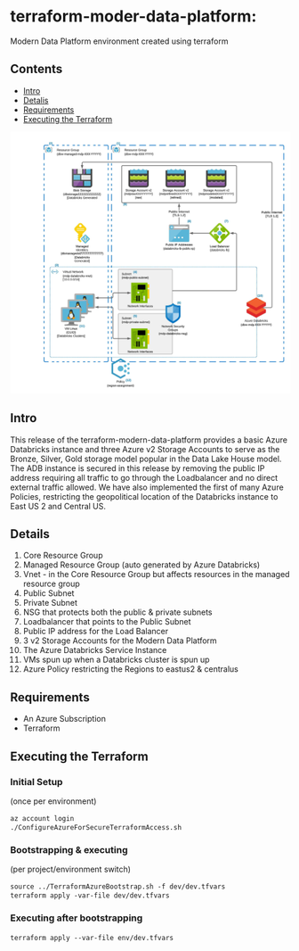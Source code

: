 # terraform-moder-data-platform:

Modern Data Platform environment created using terraform

## Contents

- [Intro](#intro)
- [Detalis](#details)
- [Requirements](#requirements)
- [Executing the Terraform](#executing-the-terraform)

![mdp-release1-details](mdp-release1-details.jpeg)
## Intro

This release of the terraform-modern-data-platform provides a basic Azure Databricks instance and three Azure v2 Storage Accounts to serve as the Bronze, Silver, Gold storage model popular in the Data Lake House model.  The ADB instance is secured in this release by removing the public IP address requiring all traffic to go through the Loadbalancer and no direct external traffic allowed.  We have also implemented the first of many Azure Policies, restricting the geopolitical location of the Databricks instance to East US 2 and Central US.

## Details

1. Core Resource Group
2. Managed Resource Group (auto generated by Azure Databricks)
3. Vnet - in the Core Resource Group but affects resources in the managed resource group 
4. Public Subnet  
5. Private Subnet
6. NSG that protects both the public & private subnets
7. Loadbalancer that points to the Public Subnet
8. Public IP address for the Load Balancer
9. 3 v2 Storage Accounts for the Modern Data Platform
10. The Azure Databricks Service Instance
11. VMs spun up when a Databricks cluster is spun up
12. Azure Policy restricting the Regions to eastus2 & centralus

## Requirements

- An Azure Subscription
- Terraform

## Executing the Terraform

### Initial Setup 
(once per environment) 

```{r, engine='sh', count_lines}
az account login
./ConfigureAzureForSecureTerraformAccess.sh
```

### Bootstrapping & executing
(per project/environment switch)

```
source ../TerraformAzureBootstrap.sh -f dev/dev.tfvars
terraform apply -var-file dev/dev.tfvars
```

### Executing after bootstrapping
```
terraform apply --var-file env/dev.tfvars
```
